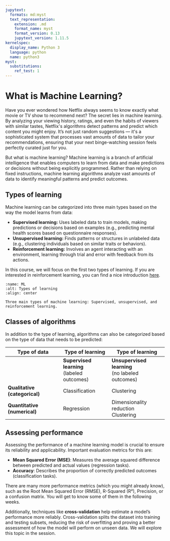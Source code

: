```yaml
---
jupytext:
  formats: md:myst
  text_representation:
    extension: .md
    format_name: myst
    format_version: 0.13
    jupytext_version: 1.11.5
kernelspec:
  display_name: Python 3
  language: python
  name: python3
myst:
  substitutions:
    ref_test: 1
---
```


# <i class="fa-solid fa-code"></i> What is Machine Learning?

Have you ever wondered how Netflix always seems to know exactly what movie or TV show to recommend next? The secret lies in machine learning. By analyzing your viewing history, ratings, and even the habits of viewers with similar tastes, Netflix's algorithms detect patterns and predict which content you might enjoy. It’s not just random suggestions — it's a sophisticated system that processes vast amounts of data to tailor your recommendations, ensuring that your next binge-watching session feels perfectly curated just for you.

But what is machine learning? Machine learning is a branch of artificial intelligence that enables computers to learn from data and make predictions or decisions without being explicitly programmed. Rather than relying on fixed instructions, machine learning algorithms analyze vast amounts of data to identify meaningful patterns and predict outcomes.


## Types of learning

Machine learning can be categorized into three main types based on the way the model learns from data:

- **Supervised learning:**    Uses labeled data to train models, making predictions or decisions based on examples (e.g., predicting mental health scores based on questionnaire responses).
- **Unsupervised learning:**  Finds patterns or structures in unlabeled data (e.g., clustering individuals based on similar traits or behaviors).
- **Reinforcement learning:** Involves an agent interacting with an environment, learning through trial and error with feedback from its actions.

In this course, we will focus on the first two types of learning. If you are interested in reinforcement learning, you can find a nice introduction [here](https://mlu-explain.github.io/reinforcement-learning/).

```{figure} figures/ML.drawio.png
:name: ML
:alt: Types of learning
:align: center

Three main types of machine learning: Supervised, unsupervised, and reinforcement learning.
```


## Classes of algorithms

In addition to the type of learning, algorithms can also be categorized based on the type of data that needs to be predicted:

| Type of data                  | Type of learning                                  | Type of learning                                       |
|-------------------------------|---------------------------------------------------|--------------------------------------------------------|
|                               | **Supervised learning** <br /> (labeled outcomes) | **Unsupervised learning** <br /> (no labeled outcomes) |
| **Qualitative (categorical)** | Classification                                    | Clustering                                             |
| **Quantitative (numerical)**  | Regression                                        | Dimensionality reduction <br /> Clustering             |


## Assessing performance

Assessing the performance of a machine learning model is crucial to ensure its reliability and applicability. Important evaluation metrics for this are:

- **Mean Squared Error (MSE)**: Measures the average squared difference between predicted and actual values (regression tasks).
- **Accuracy**: Describes the proportion of correctly predicted outcomes (classification tasks).

There are many more performance metrics (which you might already know), such as the Root Mean Squared Error (RMSE), R-Squared (R²), Precision, or a confusion matrix. You will get to know some of them in the following weeks.

Additionally, techniques like **cross-validation** help estimate a model’s performance more reliably. Cross-validation splits the dataset into training and testing subsets, reducing the risk of overfitting and proving a better assessment of how the model will perform on unseen data. We will explore this topic in the [](3_resampling) session.
